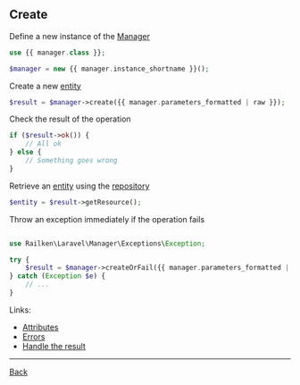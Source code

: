 ## Create

Define a new instance of the [Manager](manager.md)

```php
use {{ manager.class }};

$manager = new {{ manager.instance_shortname }}();
```

Create a new [entity](model.md)

```php
$result = $manager->create({{ manager.parameters_formatted | raw }});
```

Check the result of the operation

```php
if ($result->ok()) {
    // All ok
} else {
    // Something goes wrong
}
```

Retrieve an [entity](model.md) using the [repository](repository.md)


```php
$entity = $result->getResource();
```

Throw an exception immediately if the operation fails

```php

use Railken\Laravel\Manager\Exceptions\Exception;

try {
    $result = $manager->createOrFail({{ manager.parameters_formatted | raw }});
} catch (Exception $e) {
    // ...
}
```


Links:
* [Attributes](attributes.md)
* [Errors](errors.md)
* [Handle the result](result.md)

---
[Back](index.md)